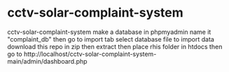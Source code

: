 # cctv-solar-complaint-system
cctv-solar-complaint-system
make a database in phpmyadmin name it "complaint_db"
then go to import tab select database file to import data
download this repo in zip then extract then place rhis folder in htdocs
then go to http://localhost/cctv-solar-complaint-system-main/admin/dashboard.php
